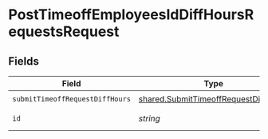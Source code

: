 # PostTimeoffEmployeesIdDiffHoursRequestsRequest


## Fields

| Field                                                                                               | Type                                                                                                | Required                                                                                            | Description                                                                                         |
| --------------------------------------------------------------------------------------------------- | --------------------------------------------------------------------------------------------------- | --------------------------------------------------------------------------------------------------- | --------------------------------------------------------------------------------------------------- |
| `submitTimeoffRequestDiffHours`                                                                     | [shared.SubmitTimeoffRequestDiffHours](../../../sdk/models/shared/submittimeoffrequestdiffhours.md) | :heavy_check_mark:                                                                                  | N/A                                                                                                 |
| `id`                                                                                                | *string*                                                                                            | :heavy_check_mark:                                                                                  | Employee ID.                                                                                        |